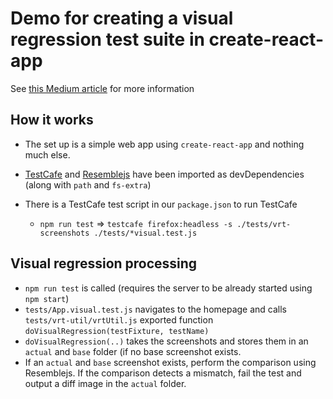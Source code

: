# Demo for creating a visual regression test suite in create-react-app

See [this Medium article](TODO) for more information

## How it works

- The set up is a simple web app using `create-react-app` and nothing much else.
- [TestCafe](https://devexpress.github.io/testcafe/) and [Resemblejs](https://github.com/rsmbl/Resemble.js) have been imported as devDependencies (along with `path` and `fs-extra`)
- There is a TestCafe test script in our `package.json` to run TestCafe

  - `npm run test` => `testcafe firefox:headless -s ./tests/vrt-screenshots ./tests/*visual.test.js`

## Visual regression processing

- `npm run test` is called (requires the server to be already started using `npm start`)
- `tests/App.visual.test.js` navigates to the homepage and calls `tests/vrt-util/vrtUtil.js` exported function `doVisualRegression(testFixture, testName)`
- `doVisualRegression(..)` takes the screenshots and stores them in an `actual` and `base` folder (if no base screenshot exists.
- If an `actual` and `base` screenshot exists, perform the comparison using Resemblejs. If the comparison detects a mismatch, fail the test and output a diff image in the `actual` folder.
